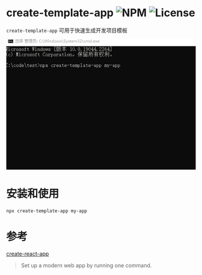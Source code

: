# create-template-app ![NPM](https://img.shields.io/npm/v/create-template-app) ![License](https://img.shields.io/npm/l/create-template-app)

`create-template-app` 可用于快速生成开发项目模板

![example](./example.gif)

# 安装和使用

```shell
npx create-template-app my-app
```

# 参考

[create-react-app](https://github.com/facebook/create-react-app)

> Set up a modern web app by running one command.
